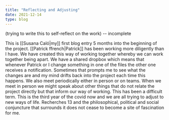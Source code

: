 ```yaml
---
title: "Reflecting and Adjusting"
date: 2021-12-14
type: blog
---
```


(trying to write this to self-reflect on the work) \-- incomplete

This is [[Susana Caló|my]] first blog entry 5 months into the beginning of the project.
[[Patrick ffrench|Patrick]] has been working more diligently than I have. We have created
this way of working together whereby we can work together being apart.
We have a shared dropbox which means that whenever Patrick or I change
something in one of the files the other one receives a notification.
Sometimes that prompts me to see what the changes are and my mind drifts
back into the project each time this happens. We also meet periodically
either in person or on teams. When we meet in person we might speak
about other things that do not relate the project directly but that
inform our way of working. This has been a difficult term. This is the
third year of the covid now and we are all trying to adjust to new ways
of life. Recherches 13 and the philosophical, political and social
conjuncture that surrounds it does not cease to become a site of
fascination for me.

